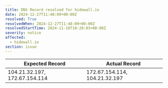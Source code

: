 ```yaml
---
title: DNS Record resolved for hidewall.io
date: 2024-12-27T11:48:09+00:00Z
resolved: True
resolvedWhen: 2024-12-27T11:48:09+00:00Z
resolvedStartTime: 2024-11-18T10:20:03+00:00Z
severity: notice
affected:
  - hidewall.io
section: issue
---
```


| Expected Record  | Actual Record  |
|------------------|----------------|
| 104.21.32.197, 172.67.154.114 | 172.67.154.114, 104.21.32.197 |
